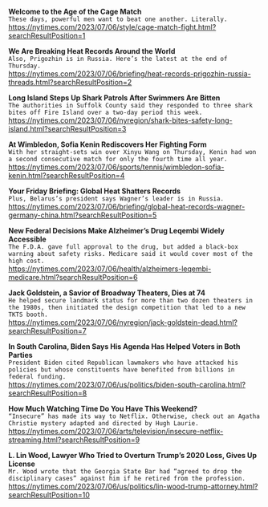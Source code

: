 **Welcome to the Age of the Cage Match**\
`These days, powerful men want to beat one another. Literally.`\
https://nytimes.com/2023/07/06/style/cage-match-fight.html?searchResultPosition=1

**We Are Breaking Heat Records Around the World**\
`Also, Prigozhin is in Russia. Here’s the latest at the end of Thursday.`\
https://nytimes.com/2023/07/06/briefing/heat-records-prigozhin-russia-threads.html?searchResultPosition=2

**Long Island Steps Up Shark Patrols After Swimmers Are Bitten**\
`The authorities in Suffolk County said they responded to three shark bites off Fire Island over a two-day period this week.`\
https://nytimes.com/2023/07/06/nyregion/shark-bites-safety-long-island.html?searchResultPosition=3

**At Wimbledon, Sofia Kenin Rediscovers Her Fighting Form**\
`With her straight-sets win over Xinyu Wang on Thursday, Kenin had won a second consecutive match for only the fourth time all year.`\
https://nytimes.com/2023/07/06/sports/tennis/wimbledon-sofia-kenin.html?searchResultPosition=4

**Your Friday Briefing: Global Heat Shatters Records**\
`Plus, Belarus’s president says Wagner’s leader is in Russia.`\
https://nytimes.com/2023/07/06/briefing/global-heat-records-wagner-germany-china.html?searchResultPosition=5

**New Federal Decisions Make Alzheimer’s Drug Leqembi Widely Accessible**\
`The F.D.A. gave full approval to the drug, but added a black-box warning about safety risks. Medicare said it would cover most of the high cost.`\
https://nytimes.com/2023/07/06/health/alzheimers-leqembi-medicare.html?searchResultPosition=6

**Jack Goldstein, a Savior of Broadway Theaters, Dies at 74**\
`He helped secure landmark status for more than two dozen theaters in the 1980s, then initiated the design competition that led to a new TKTS booth.`\
https://nytimes.com/2023/07/06/nyregion/jack-goldstein-dead.html?searchResultPosition=7

**In South Carolina, Biden Says His Agenda Has Helped Voters in Both Parties**\
`President Biden cited Republican lawmakers who have attacked his policies but whose constituents have benefited from billions in federal funding.`\
https://nytimes.com/2023/07/06/us/politics/biden-south-carolina.html?searchResultPosition=8

**How Much Watching Time Do You Have This Weekend?**\
`“Insecure” has made its way to Netflix. Otherwise, check out an Agatha Christie mystery adapted and directed by Hugh Laurie.`\
https://nytimes.com/2023/07/06/arts/television/insecure-netflix-streaming.html?searchResultPosition=9

**L. Lin Wood, Lawyer Who Tried to Overturn Trump’s 2020 Loss, Gives Up License**\
`Mr. Wood wrote that the Georgia State Bar had “agreed to drop the disciplinary cases” against him if he retired from the profession.`\
https://nytimes.com/2023/07/06/us/politics/lin-wood-trump-attorney.html?searchResultPosition=10

